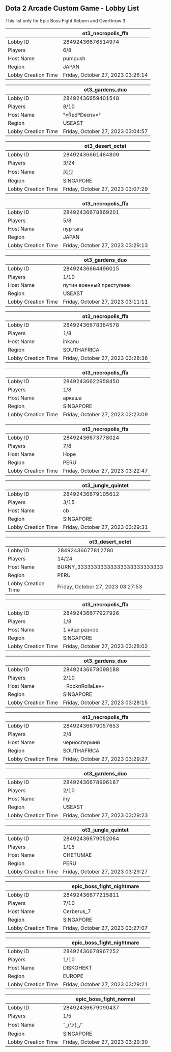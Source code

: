 ## Dota 2 Arcade Custom Game - Lobby List

This list only for Epic Boss Fight Reborn and Overthrow 3

|  | ot3_necropolis_ffa |
| ------ | ------ |
| Lobby ID | 28492436676514974 |
| Players | 6/8 |
| Host Name | pumpush |
| Region | JAPAN |
| Lobby Creation Time | Friday, October 27, 2023 03:26:14 |


|  | ot3_gardens_duo |
| ------ | ------ |
| Lobby ID | 28492436659401548 |
| Players | 8/10 |
| Host Name | °«ŘєdºÐєατн»° |
| Region | USEAST |
| Lobby Creation Time | Friday, October 27, 2023 03:04:57 |


|  | ot3_desert_octet |
| ------ | ------ |
| Lobby ID | 28492436661484809 |
| Players | 3/24 |
| Host Name | 风显 |
| Region | SINGAPORE |
| Lobby Creation Time | Friday, October 27, 2023 03:07:29 |


|  | ot3_necropolis_ffa |
| ------ | ------ |
| Lobby ID | 28492436678869201 |
| Players | 5/8 |
| Host Name | пуртыга |
| Region | JAPAN |
| Lobby Creation Time | Friday, October 27, 2023 03:29:13 |


|  | ot3_gardens_duo |
| ------ | ------ |
| Lobby ID | 28492436664496015 |
| Players | 1/10 |
| Host Name | путин военный преступник |
| Region | USEAST |
| Lobby Creation Time | Friday, October 27, 2023 03:11:11 |


|  | ot3_necropolis_ffa |
| ------ | ------ |
| Lobby ID | 28492436678384578 |
| Players | 1/8 |
| Host Name | ihkanu |
| Region | SOUTHAFRICA |
| Lobby Creation Time | Friday, October 27, 2023 03:28:36 |


|  | ot3_necropolis_ffa |
| ------ | ------ |
| Lobby ID | 28492436622958450 |
| Players | 1/8 |
| Host Name | аркаша |
| Region | SINGAPORE |
| Lobby Creation Time | Friday, October 27, 2023 02:23:09 |


|  | ot3_necropolis_ffa |
| ------ | ------ |
| Lobby ID | 28492436673778024 |
| Players | 7/8 |
| Host Name | Hope |
| Region | PERU |
| Lobby Creation Time | Friday, October 27, 2023 03:22:47 |


|  | ot3_jungle_quintet |
| ------ | ------ |
| Lobby ID | 28492436679105612 |
| Players | 3/15 |
| Host Name | cb|fh99^ # have fun :) |
| Region | SINGAPORE |
| Lobby Creation Time | Friday, October 27, 2023 03:29:31 |


|  | ot3_desert_octet |
| ------ | ------ |
| Lobby ID | 28492436677812780 |
| Players | 14/24 |
| Host Name | BURNY_33333333333333333333333333 |
| Region | PERU |
| Lobby Creation Time | Friday, October 27, 2023 03:27:53 |


|  | ot3_necropolis_ffa |
| ------ | ------ |
| Lobby ID | 28492436677927926 |
| Players | 1/8 |
| Host Name | 1 яйцо разное |
| Region | SINGAPORE |
| Lobby Creation Time | Friday, October 27, 2023 03:28:02 |


|  | ot3_gardens_duo |
| ------ | ------ |
| Lobby ID | 28492436678098188 |
| Players | 2/10 |
| Host Name | -RocknRollaLev- |
| Region | SINGAPORE |
| Lobby Creation Time | Friday, October 27, 2023 03:28:15 |


|  | ot3_necropolis_ffa |
| ------ | ------ |
| Lobby ID | 28492436679057653 |
| Players | 2/8 |
| Host Name | черноспермий |
| Region | SOUTHAFRICA |
| Lobby Creation Time | Friday, October 27, 2023 03:29:27 |


|  | ot3_gardens_duo |
| ------ | ------ |
| Lobby ID | 28492436678996187 |
| Players | 2/10 |
| Host Name | ihy |
| Region | USEAST |
| Lobby Creation Time | Friday, October 27, 2023 03:29:23 |


|  | ot3_jungle_quintet |
| ------ | ------ |
| Lobby ID | 28492436679052064 |
| Players | 1/15 |
| Host Name | CHETUMAE |
| Region | PERU |
| Lobby Creation Time | Friday, October 27, 2023 03:29:27 |


|  | epic_boss_fight_nightmare |
| ------ | ------ |
| Lobby ID | 28492436677215811 |
| Players | 7/10 |
| Host Name | Cerberus_7 |
| Region | SINGAPORE |
| Lobby Creation Time | Friday, October 27, 2023 03:27:07 |


|  | epic_boss_fight_nightmare |
| ------ | ------ |
| Lobby ID | 28492436678967252 |
| Players | 1/10 |
| Host Name | DISKOHEKT |
| Region | EUROPE |
| Lobby Creation Time | Friday, October 27, 2023 03:29:21 |


|  | epic_boss_fight_normal |
| ------ | ------ |
| Lobby ID | 28492436679090437 |
| Players | 1/5 |
| Host Name | ¯\_(ツ)_/¯ |
| Region | SINGAPORE |
| Lobby Creation Time | Friday, October 27, 2023 03:29:30 |


